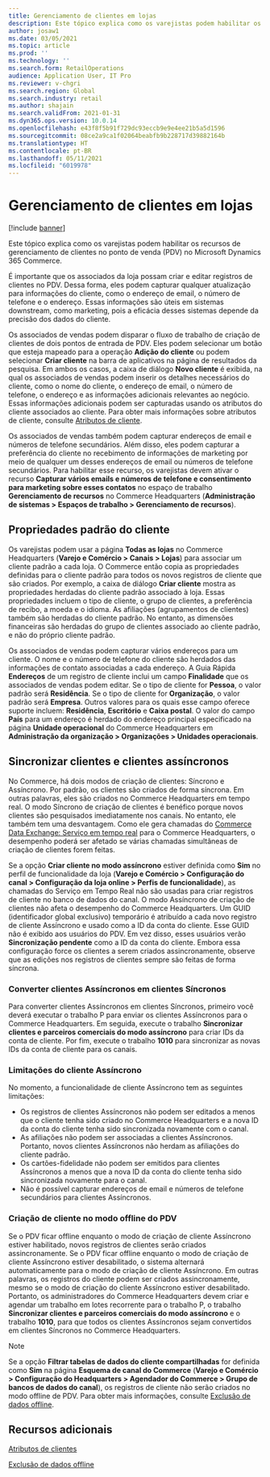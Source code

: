 ```yaml
---
title: Gerenciamento de clientes em lojas
description: Este tópico explica como os varejistas podem habilitar os recursos de gerenciamento de clientes no ponto de venda (PDV) no Microsoft Dynamics 365 Commerce.
author: josaw1
ms.date: 03/05/2021
ms.topic: article
ms.prod: ''
ms.technology: ''
ms.search.form: RetailOperations
audience: Application User, IT Pro
ms.reviewer: v-chgri
ms.search.region: Global
ms.search.industry: retail
ms.author: shajain
ms.search.validFrom: 2021-01-31
ms.dyn365.ops.version: 10.0.14
ms.openlocfilehash: e43f8f5b91f729dc93eccb9e9e4ee21b5a5d1596
ms.sourcegitcommit: 08ce2a9ca1f02064beabfb9b228717d39882164b
ms.translationtype: HT
ms.contentlocale: pt-BR
ms.lasthandoff: 05/11/2021
ms.locfileid: "6019978"
---
```

# <a name="customer-management-in-stores"></a>Gerenciamento de clientes em lojas

[!include [banner](includes/banner.md)]

Este tópico explica como os varejistas podem habilitar os recursos de gerenciamento de clientes no ponto de venda (PDV) no Microsoft Dynamics 365 Commerce.

É importante que os associados da loja possam criar e editar registros de clientes no PDV. Dessa forma, eles podem capturar qualquer atualização para informações do cliente, como o endereço de email, o número de telefone e o endereço. Essas informações são úteis em sistemas downstream, como marketing, pois a eficácia desses sistemas depende da precisão dos dados do cliente.

Os associados de vendas podem disparar o fluxo de trabalho de criação de clientes de dois pontos de entrada de PDV. Eles podem selecionar um botão que esteja mapeado para a operação **Adição do cliente** ou podem selecionar **Criar cliente** na barra de aplicativos na página de resultados da pesquisa. Em ambos os casos, a caixa de diálogo **Novo cliente** é exibida, na qual os associados de vendas podem inserir os detalhes necessários do cliente, como o nome do cliente, o endereço de email, o número de telefone, o endereço e as informações adicionais relevantes ao negócio. Essas informações adicionais podem ser capturadas usando os atributos do cliente associados ao cliente. Para obter mais informações sobre atributos de cliente, consulte [Atributos de cliente](dev-itpro/customer-attributes.md).

Os associados de vendas também podem capturar endereços de email e números de telefone secundários. Além disso, eles podem capturar a preferência do cliente no recebimento de informações de marketing por meio de qualquer um desses endereços de email ou números de telefone secundários. Para habilitar esse recurso, os varejistas devem ativar o recurso **Capturar vários emails e números de telefone e consentimento para marketing sobre esses contatos** no espaço de trabalho **Gerenciamento de recursos** no Commerce Headquarters (**Administração de sistemas \> Espaços de trabalho \> Gerenciamento de recursos**).

## <a name="default-customer-properties"></a>Propriedades padrão do cliente

Os varejistas podem usar a página **Todas as lojas** no Commerce Headquarters (**Varejo e Comércio \> Canais \> Lojas**) para associar um cliente padrão a cada loja. O Commerce então copia as propriedades definidas para o cliente padrão para todos os novos registros de cliente que são criados. Por exemplo, a caixa de diálogo **Criar cliente** mostra as propriedades herdadas do cliente padrão associado à loja. Essas propriedades incluem o tipo de cliente, o grupo de clientes, a preferência de recibo, a moeda e o idioma. As afiliações (agrupamentos de clientes) também são herdadas do cliente padrão. No entanto, as dimensões financeiras são herdadas do grupo de clientes associado ao cliente padrão, e não do próprio cliente padrão.

Os associados de vendas podem capturar vários endereços para um cliente. O nome e o número de telefone do cliente são herdados das informações de contato associadas a cada endereço. A Guia Rápida **Endereços** de um registro de cliente inclui um campo **Finalidade** que os associados de vendas podem editar. Se o tipo de cliente for **Pessoa**, o valor padrão será **Residência**. Se o tipo de cliente for **Organização**, o valor padrão será **Empresa**. Outros valores para os quais esse campo oferece suporte incluem: **Residência**, **Escritório** e **Caixa postal**. O valor do campo **País** para um endereço é herdado do endereço principal especificado na página **Unidade operacional** do Commerce Headquarters em **Administração da organização \> Organizações \> Unidades operacionais**.

## <a name="sync-customers-and-async-customers"></a>Sincronizar clientes e clientes assíncronos

No Commerce, há dois modos de criação de clientes: Síncrono e Assíncrono. Por padrão, os clientes são criados de forma síncrona. Em outras palavras, eles são criados no Commerce Headquarters em tempo real. O modo Síncrono de criação de clientes é benéfico porque novos clientes são pesquisados imediatamente nos canais. No entanto, ele também tem uma desvantagem. Como ele gera chamadas do [Commerce Data Exchange: Serviço em tempo real](dev-itpro/define-retail-channel-communications-cdx.md#realtime-service) para o Commerce Headquarters, o desempenho poderá ser afetado se várias chamadas simultâneas de criação de clientes forem feitas.

Se a opção **Criar cliente no modo assíncrono** estiver definida como **Sim** no perfil de funcionalidade da loja (**Varejo e Comércio \> Configuração do canal \> Configuração da loja online \> Perfis de funcionalidade**), as chamadas do Serviço em Tempo Real não são usadas para criar registros de cliente no banco de dados do canal. O modo Assíncrono de criação de clientes não afeta o desempenho do Commerce Headquarters. Um GUID (identificador global exclusivo) temporário é atribuído a cada novo registro de cliente Assíncrono e usado como a ID da conta do cliente. Esse GUID não é exibido aos usuários do PDV. Em vez disso, esses usuários verão **Sincronização pendente** como a ID da conta do cliente. Embora essa configuração force os clientes a serem criados assincronamente, observe que as edições nos registros de clientes sempre são feitas de forma síncrona.

### <a name="convert-async-customers-to-sync-customers"></a>Converter clientes Assíncronos em clientes Síncronos

Para converter clientes Assíncronos em clientes Síncronos, primeiro você deverá executar o trabalho P para enviar os clientes Assíncronos para o Commerce Headquarters. Em seguida, execute o trabalho **Sincronizar clientes e parceiros comerciais do modo assíncrono** para criar IDs da conta de cliente. Por fim, execute o trabalho **1010** para sincronizar as novas IDs da conta de cliente para os canais.

### <a name="async-customer-limitations"></a>Limitações do cliente Assíncrono

No momento, a funcionalidade de cliente Assíncrono tem as seguintes limitações:

- Os registros de clientes Assíncronos não podem ser editados a menos que o cliente tenha sido criado no Commerce Headquarters e a nova ID da conta do cliente tenha sido sincronizada novamente com o canal.
- As afiliações não podem ser associadas a clientes Assíncronos. Portanto, novos clientes Assíncronos não herdam as afiliações do cliente padrão.
- Os cartões-fidelidade não podem ser emitidos para clientes Assíncronos a menos que a nova ID da conta do cliente tenha sido sincronizada novamente para o canal.
- Não é possível capturar endereços de email e números de telefone secundários para clientes Assíncronos.

### <a name="customer-creation-in-pos-offline-mode"></a>Criação de cliente no modo offline do PDV

Se o PDV ficar offline enquanto o modo de criação de cliente Assíncrono estiver habilitado, novos registros de clientes serão criados assincronamente. Se o PDV ficar offline enquanto o modo de criação de cliente Assíncrono estiver desabilitado, o sistema alternará automaticamente para o modo de criação de cliente Assíncrono. Em outras palavras, os registros do cliente podem ser criados assincronamente, mesmo se o modo de criação do cliente Assíncrono estiver desabilitado. Portanto, os administradores do Commerce Headquarters devem criar e agendar um trabalho em lotes recorrente para o trabalho P, o trabalho **Sincronizar clientes e parceiros comerciais do modo assíncrono** e o trabalho **1010**, para que todos os clientes Assíncronos sejam convertidos em clientes Síncronos no Commerce Headquarters.

> [!NOTE]
> Se a opção **Filtrar tabelas de dados do cliente compartilhadas** for definida como **Sim** na página **Esquema de canal do Commerce** (**Varejo e Comércio \> Configuração do Headquarters \> Agendador do Commerce \> Grupo de bancos de dados do canal**), os registros de cliente não serão criados no modo offline de PDV. Para obter mais informações, consulte [Exclusão de dados offline](dev-itpro/implementation-considerations-cdx.md#offline-data-exclusion).

## <a name="additional-resources"></a>Recursos adicionais

[Atributos de clientes](dev-itpro/customer-attributes.md)

[Exclusão de dados offline](dev-itpro/implementation-considerations-cdx.md#offline-data-exclusion)
